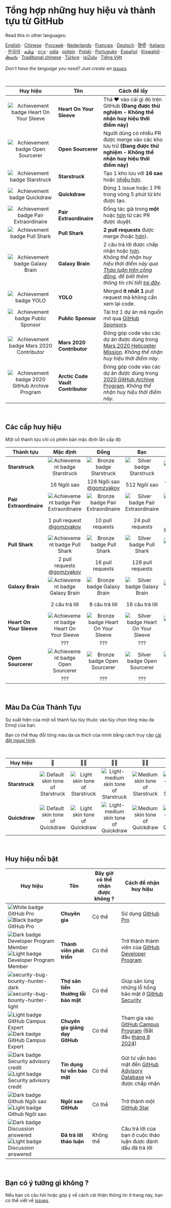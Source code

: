 # Tổng hợp những huy hiệu và thành tựu từ GitHub

Read this in other languages:

[English](../README.md)
&middot; [Chinese](chinese.md)
&middot; [Русский](russian.md)
&middot; [Nederlands](dutch.md)
&middot; [Français](french.md)
&middot; [Deutsch](german.md)
&middot; [हिन्दी](hindi.md)
&middot; [Italiano](italian.md)
&middot; [한국어](korean.md) 
&middot; [தமிழ்](tamil.md)
&middot; [ಕನ್ನಡ](kannada.md)
&middot; [odia](odia.md)
&middot; [pidgin](pidgin.md)
&middot; [Polski](polish.md)
&middot; [Português](portuguese.md)
&middot; [Español](spanish.md)
&middot; [Kiswahili](swahili.md)
&middot; [తెలుగు](telugu.md)
&middot; [Traditional chinese](traditional-chinese.md)
&middot; [Türkçe](turkish.md)
&middot; [isiZulu](../../lang/zulu/zulu)
&middot; [Tiếng Việt](vietnamese.md)

_Don't have the language you need? Just create an [issues](https://github.com/gomzyakov/achievements/issues)._

<br>

| Huy hiệu | Tên | Cách để lấy |
| :---: | --- | --- |
| ![Achievement badge Heart On Your Sleeve](https://github.githubassets.com/images/modules/profile/achievements/heart-on-your-sleeve-default.png) | **Heart On Your Sleeve** | Thả ❤️ vào cái gì đó trên GitHub  **(Đang được thử nghiệm - Không thể nhận huy hiệu thời điểm này)** |
| ![Achievement badge Open Sourcerer](https://github.githubassets.com/images/modules/profile/achievements/open-sourcerer-default.png) | **Open Sourcerer** | Người dùng có nhiều PR được merge vào các kho lưu trữ **(Đang được thử nghiệm - Không thể nhận huy hiệu thời điểm này)** |
| ![Achievement badge Starstruck](https://github.githubassets.com/images/modules/profile/achievements/starstruck-default.png) | **Starstruck** | Tạo 1 kho lưu với **16 sao** hoặc [nhiều hơn](#badge-tiers).                                                                                              |
| ![Achievement badge Quickdraw](https://github.githubassets.com/images/modules/profile/achievements/quickdraw-default.png) | **Quickdraw** | Đóng 1 issue hoặc 1 PR trong vòng 5 phút từ khi được tạo.                                                                                                       |
| ![Achievement badge Pair Extraordinaire](https://github.githubassets.com/images/modules/profile/achievements/pair-extraordinaire-default.png) | **Pair Extraordinaire** | Đồng tác giả trong **một** hoặc [hơn](#badge-tiers) từ các PR được duyệt.                                                                                             |
| ![Achievement badge Pull Shark](https://github.githubassets.com/images/modules/profile/achievements/pull-shark-default.png) | **Pull Shark** | **2 pull requests** được merge (hoặc [hơn](#badge-tiers)).                                                                                                            |
| ![Achievement badge Galaxy Brain](https://github.githubassets.com/images/modules/profile/achievements/galaxy-brain-default.png) | **Galaxy Brain** | 2 câu trả lời được chấp nhận hoặc [hơn](#badge-tiers). <br> *Không thể nhận huy hiệu thời điểm này qua [Thảo luận trên cộng đồng](https://github.com/orgs/community/discussions/), để biết thêm thông tin chi tiết [tại đây](https://github.com/orgs/community/discussions/106536).*                                                                                                                       |
| ![Achievement badge YOLO](https://github.githubassets.com/images/modules/profile/achievements/yolo-default.png) | **YOLO** | Merged **ít nhất 1** pull request mà không cần xem lại code.                                                                                                       |
| ![Achievement badge Public Sponsor](https://github.githubassets.com/images/modules/profile/achievements/public-sponsor-default.png) | **Public Sponsor** | Tài trợ 1 dự án mã nguồn mở qua [GitHub Sponsors](https://github.com/sponsors).                                                                                  |
| ![Achievement badge Mars 2020 Contributor](https://github.githubassets.com/images/modules/profile/achievements/mars-2020-contributor-default.png) | **Mars 2020 Contributor** | Đóng góp code vào các dự án được dùng trong [Mars 2020 Helicopter Mission](https://github.com/readme/featured/nasa-ingenuity-helicopter). *Không thể nhận huy hiệu thời điểm này.* |
| ![Achievement badge 2020 GitHub Archive Program](https://github.githubassets.com/images/modules/profile/achievements/arctic-code-vault-contributor-default.png) | **Arctic Code Vault Contributor** | Đóng góp code vào các dự án được dùng trong [2020 GitHub Archive Program](https://archiveprogram.github.com/). *Không thể nhận huy hiệu thời điểm này.*                                 |

<br>

## Các cấp huy hiệu

Một số thành tựu chỉ có phiên bản mặc định lẫn cấp độ

| Thành tựu | Mặc định | Đồng | Bạc | Vàng |
| --- | :---: | :---: | :---: | :---: |
| **Starstruck** | ![Achievement badge Starstruck](https://github.githubassets.com/images/modules/profile/achievements/starstruck-default.png) | ![Bronze badge Starstruck](https://github.githubassets.com/images/modules/profile/achievements/starstruck-bronze.png) | ![Silver badge Starstruck](https://github.githubassets.com/images/modules/profile/achievements/starstruck-silver.png) | ![Gold badge Starstruck](https://github.githubassets.com/images/modules/profile/achievements/starstruck-gold.png) |
| | 16 Ngôi sao | 128 Ngôi sao <br>[@gomzyakov](https://github.com/gomzyakov?achievement=starstruck&tab=achievements) | 512 Ngôi sao | 4096 Ngôi sao <br>[@torvalds](https://github.com/torvalds?achievement=starstruck&tab=achievements) |
| **Pair Extraordinaire** | ![Achievement badge Pair Extraordinaire][pe-default] | ![Bronze badge Pair Extraordinaire][pe-bronze] | ![Silver badge Pair Extraordinaire][pe-silver] | ![Gold badge Pair Extraordinaire][pe-gold] |
| | 1 pull request <br>[@gomzyakov](https://github.com/gomzyakov?achievement=pair-extraordinaire&tab=achievements) | 10 pull requests | 24 pull requests  | 48 pull requests <br>[@Rongronggg9](https://github.com/Rongronggg9?achievement=pair-extraordinaire&tab=achievements) |
| **Pull Shark** | ![Achievement badge Pull Shark][ps-default] | ![Bronze badge Pull Shark][ps-bronze] | ![Silver badge Pull Shark][ps-silver] | ![Gold badge Pull Shark][ps-gold] |
| | 2 pull requests <br>[@gomzyakov](https://github.com/gomzyakov?achievement=pull-shark&tab=achievements) | 16 pull requests | 128 pull requests | 1024 pull requests <br>[@ljharb](https://github.com/ljharb?achievement=pull-shark&tab=achievements) |
| **Galaxy Brain** | ![Achievement badge Galaxy Brain][gb-default] | ![Bronze badge Galaxy Brain][gb-bronze] | ![Silver badge Galaxy Brain][gb-silver] | ![Gold badge Galaxy Brain][gb-gold] |
| | 2 câu trả lời | 8 câu trả lời | 16 câu trả lời | 32 câu trả lời <br>[@ljharb](https://github.com/ljharb?achievement=galaxy-brain&tab=achievements) |
| **Heart On Your Sleeve** | ![Achievement badge Heart On Your Sleeve](https://github.githubassets.com/images/modules/profile/achievements/heart-on-your-sleeve-default.png) | ![Bronze badge Heart On Your Sleeve](https://github.githubassets.com/images/modules/profile/achievements/heart-on-your-sleeve-bronze.png) | ![Silver badge Heart On Your Sleeve](https://github.githubassets.com/images/modules/profile/achievements/heart-on-your-sleeve-silver.png) | ![Gold badge Heart On Your Sleeve](https://github.githubassets.com/images/modules/profile/achievements/heart-on-your-sleeve-gold.png) |
| | ??? | ??? | ??? | ??? |
| **Open Sourcerer** | ![Achievement badge Open Sourcerer](https://github.githubassets.com/images/modules/profile/achievements/open-sourcerer-default.png) | ![Bronze badge Open Sourcerer](https://github.githubassets.com/images/modules/profile/achievements/open-sourcerer-bronze.png) | ![Silver badge Open Sourcerer](https://github.githubassets.com/images/modules/profile/achievements/open-sourcerer-silver.png) | ![Gold badge Open Sourcerer](https://github.githubassets.com/images/modules/profile/achievements/open-sourcerer-gold.png) |
| | ??? | ??? | ??? | ??? |


[ss-bronze]: https://github.githubassets.com/images/modules/profile/achievements/starstruck-bronze.png
[ss-silver]: https://github.githubassets.com/images/modules/profile/achievements/starstruck-silver.png
[ss-gold]: https://github.githubassets.com/images/modules/profile/achievements/starstruck-gold.png

[pe-default]: https://github.githubassets.com/images/modules/profile/achievements/pair-extraordinaire-default.png
[pe-bronze]: https://github.githubassets.com/images/modules/profile/achievements/pair-extraordinaire-bronze.png
[pe-silver]: https://github.githubassets.com/images/modules/profile/achievements/pair-extraordinaire-silver.png
[pe-gold]: https://github.githubassets.com/images/modules/profile/achievements/pair-extraordinaire-gold.png

[ps-default]: https://github.githubassets.com/images/modules/profile/achievements/pull-shark-default.png
[ps-bronze]: https://github.githubassets.com/images/modules/profile/achievements/pull-shark-bronze.png
[ps-silver]: https://github.githubassets.com/images/modules/profile/achievements/pull-shark-silver.png
[ps-gold]: https://github.githubassets.com/images/modules/profile/achievements/pull-shark-gold.png

[gb-default]: https://github.githubassets.com/images/modules/profile/achievements/galaxy-brain-default.png
[gb-bronze]: https://github.githubassets.com/images/modules/profile/achievements/galaxy-brain-bronze.png
[gb-silver]: https://github.githubassets.com/images/modules/profile/achievements/galaxy-brain-silver.png
[gb-gold]: https://github.githubassets.com/images/modules/profile/achievements/galaxy-brain-gold.png

<br>

## Màu Da Của Thành Tựu

Sự xuất hiện của một số thành tựu tùy thuộc vào tùy chọn tông màu da Emoji của bạn.

Bạn có thể thay đổi tông màu da ưa thích của mình bằng cách truy cập [cài đặt ngoại hình](https://github.com/settings/appearance).

<br>

| **Huy hiệu** | 👋 | 👋🏻 | 👋🏼 | 👋🏽 | 👋🏾 | 👋🏿 |
| --- | :---: | :---: | :---: | :---: | :---: | :---: |
| **Starstruck** | ![Default skin tone of Starstruck](https://github.githubassets.com/images/modules/profile/achievements/starstruck-default.png) | ![Light skin tone of Starstruck](https://github.githubassets.com/images/modules/profile/achievements/starstruck-default--light.png) | ![Light-medium skin tone of Starstruck](https://github.githubassets.com/images/modules/profile/achievements/starstruck-default--light-medium.png) | ![Medium skin tone of Starstruck](https://github.githubassets.com/images/modules/profile/achievements/starstruck-default--medium.png) | ![Medium-dark skin tone of Starstruck](https://github.githubassets.com/images/modules/profile/achievements/starstruck-default--medium-dark.png) | ![Dark skin tone of Starstruck](https://github.githubassets.com/images/modules/profile/achievements/starstruck-default--dark.png) |
| **Quickdraw** | ![Default skin tone of Quickdraw][q-default] | ![Light skin tone of Quickdraw][q-light] | ![Light-medium skin tone of Quickdraw][q-light-medium] | ![Medium skin tone of Quickdraw][q-medium] | ![Medium-dark skin tone of Quickdraw][q-medium-dark] | ![Dark skin tone of Quickdraw][q-dark] |

[s-light]: https://github.githubassets.com/images/modules/profile/achievements/starstruck-default--light.png
[s-light-medium]: https://github.githubassets.com/images/modules/profile/achievements/starstruck-default--light-medium.png
[s-medium]: https://github.githubassets.com/images/modules/profile/achievements/starstruck-default--medium.png
[s-medium-dark]: https://github.githubassets.com/images/modules/profile/achievements/starstruck-default--medium-dark.png
[s-dark]: https://github.githubassets.com/images/modules/profile/achievements/starstruck-default--dark.png

[q-default]: https://github.githubassets.com/images/modules/profile/achievements/quickdraw-default.png
[q-light]: https://github.githubassets.com/images/modules/profile/achievements/quickdraw-default--light.png
[q-light-medium]: https://github.githubassets.com/images/modules/profile/achievements/quickdraw-default--light-medium.png
[q-medium]: https://github.githubassets.com/images/modules/profile/achievements/quickdraw-default--medium.png
[q-medium-dark]: https://github.githubassets.com/images/modules/profile/achievements/quickdraw-default--medium-dark.png
[q-dark]: https://github.githubassets.com/images/modules/profile/achievements/quickdraw-default--dark.png

<br>

## Huy hiệu nổi bật

| Huy hiệu | Tên | Bây giờ có thể nhận được không ? | Cách để nhận huy hiệu |
| --- | --- | --- | --- |
| ![White badge GitHub Pro](https://user-images.githubusercontent.com/65187002/173065531-57dbf8b1-7eb7-4d46-81bf-f2d18c7c9112.svg#gh-dark-mode-only)![Black badge GitHub Pro](https://user-images.githubusercontent.com/65187002/173065669-d1fdb5a7-8895-43cc-8dea-72a511a37e86.svg#gh-light-mode-only) | **Chuyên gia** | Có thể | Sử dụng [GitHub Pro](https://docs.github.com/en/get-started/learning-about-github/githubs-products#github-pro) |
| ![Dark badge Developer Program Member](https://user-images.githubusercontent.com/65187002/173079579-3c393d22-7a13-4e7d-87b8-341fb613d52b.svg#gh-dark-mode-only)![Light badge Developer Program Member](https://user-images.githubusercontent.com/65187002/173079614-33f43a97-1cc2-4228-85e3-ef43836e17c2.svg#gh-light-mode-only) | **Thành viên phát triển** | Có thể | Trở thành thành viên của [GitHub Developer Program](https://docs.github.com/en/developers/overview/github-developer-program) |
| ![security-bug-bounty-hunter-dark](https://user-images.githubusercontent.com/65187002/173081624-93e3cf1f-50b7-45a4-82b7-1954f66368b9.svg#gh-dark-mode-only)![security-bug-bounty-hunter-light](https://user-images.githubusercontent.com/65187002/173081657-e500d72c-9247-44c2-a3d3-2deff30e1ae7.svg#gh-light-mode-only) | **Thợ săn tiền thưởng lỗi bảo mật** | Có thể | Giúp săn lùng những lỗ hổng bảo mật ở [GitHub Security](https://bounty.github.com/) |
| ![Light badge GitHub Campus Expert][gce-dark]![Dark badge GitHub Campus Expert][gce-light] | **Chuyên gia giảng dạy GitHub** | Có thể | Tham gia vào [GitHub Campus Program](https://education.github.com/experts) (Bắt đầu [tháng 8 2024](https://education.github.com/campus_experts)) |
| ![Dark badge Security advisory credit][SAC-dark]![Light badge Security advisory credit][SAC-light] | **Tín dụng tư vấn bảo mật** | Có thể | Gửi tư vấn bảo mật đến [GitHub Advisory Database](https://github.com/advisories) và được chấp nhận |
| ![Dark badge Github Ngôi sao][Ngôi sao-dark]![Light badge Github Ngôi sao][Ngôi sao-light] | **Ngôi sao GitHub** | Có thể | Trở thành một [GitHub Star](https://stars.github.com) |
| ![Dark badge Discussion answered](https://user-images.githubusercontent.com/65187002/173078083-15a75f15-b040-4a92-8d70-561a206d9fd9.svg#gh-dark-mode-only)![Light badge Discussion answered](https://user-images.githubusercontent.com/65187002/173078106-28bea542-4620-46ee-837d-defda3e44ca6.svg#gh-light-mode-only) | **Đã trả lời thảo luận** | Không thể | Câu trả lời của bạn ở cuộc thảo luận được đánh dấu đã trả lời |

[gce-dark]: https://user-images.githubusercontent.com/65187002/173082819-b3625c23-bfd6-4492-b828-56ed91c45f52.svg#gh-dark-mode-only
[gce-light]: https://user-images.githubusercontent.com/65187002/173082836-08be81fe-13b7-4acf-9096-e5241d76f237.svg#gh-light-mode-only
[SAC-dark]: https://user-images.githubusercontent.com/65187002/173084051-79a0a626-1c1a-4d60-afdf-50ad001d7b21.svg#gh-dark-mode-only
[SAC-light]: https://user-images.githubusercontent.com/65187002/173084071-5f321da2-b2a9-490b-a524-1b21fa384d7e.svg#gh-light-mode-only
[Ngôi sao-dark]: https://github.com/user-attachments/assets/65e7d969-413f-4475-bceb-36841c4484cb
[Ngôi sao-light]: https://github.com/user-attachments/assets/ae09cb09-3f96-46e2-8f1b-26a2cea79529
<br>

## Bạn có ý tưởng gì không ?

Nếu bạn có câu hỏi hoặc góp ý về cách cải thiện thông tin ở trang này, bạn có thể viết về  [issues](https://github.com/gomzyakov/achievements/issues).

